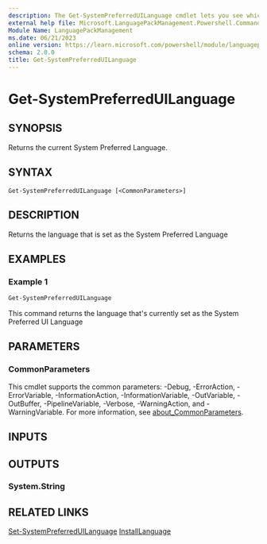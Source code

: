 ```yaml
---
description: The Get-SystemPreferredUILanguage cmdlet lets you see which language is set as the System Preferred UI Language in a running Windows installation
external help file: Microsoft.LanguagePackManagement.Powershell.Commands.dll-Help.xml
Module Name: LanguagePackManagement
ms.date: 06/21/2023
online version: https://learn.microsoft.com/powershell/module/languagepackmanagement/get-systempreferreduilanguage?view=windowsserver2025-ps
schema: 2.0.0
title: Get-SystemPreferredUILanguage
---
```


# Get-SystemPreferredUILanguage

## SYNOPSIS
Returns the current System Preferred Language.

## SYNTAX

```
Get-SystemPreferredUILanguage [<CommonParameters>]
```

## DESCRIPTION

Returns the language that is set as the System Preferred Language

## EXAMPLES

### Example 1

```powershell
Get-SystemPreferredUILanguage
```

This command returns the language that's currently set as the System Preferred UI Language

## PARAMETERS

### CommonParameters
This cmdlet supports the common parameters: -Debug, -ErrorAction, -ErrorVariable, -InformationAction, -InformationVariable, -OutVariable, -OutBuffer, -PipelineVariable, -Verbose, -WarningAction, and -WarningVariable. For more information, see [about_CommonParameters](https://go.microsoft.com/fwlink/?LinkID=113216).

## INPUTS

## OUTPUTS

### System.String

## RELATED LINKS

[Set-SystemPreferredUILanguage](set-systempreferreduilanguage.md)
[InstallLanguage](install-language.md)
